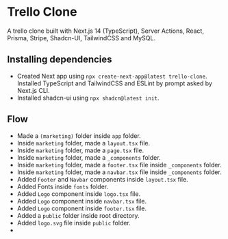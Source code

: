 # Trello Clone

A trello clone built with Next.js 14 (TypeScript), Server Actions, React, Prisma, Stripe, Shadcn-UI, TailwindCSS and MySQL.

## Installing dependencies

- Created Next app using `npx create-next-app@latest trello-clone`. Installed TypeScript and TailwindCSS and ESLint by prompt asked by Next.js CLI.
- Installed shadcn-ui using `npx shadcn@latest init`.

## Flow

- Made a `(marketing)` folder inside `app` folder.
- Inside `marketing` folder, made a `layout.tsx` file.
- Inside `marketing` folder, made a `page.tsx` file.
- Inside `marketing` folder, made a `_components` folder.
- Inside `marketing` folder, made a `footer.tsx` file inside `_components` folder.
- Inside `marketing` folder, made a `navbar.tsx` file inside `_components` folder.
- Added `Footer` and `Navbar` components inside `layout.tsx` file.
- Added Fonts inside `fonts` folder.
- Added `Logo` component inside `logo.tsx` file.
- Added `Logo` component inside `navbar.tsx` file.
- Added `Logo` component inside `footer.tsx` file.
- Added a `public` folder inside root directory.
- Added `logo.svg` file inside `public` folder.
-
